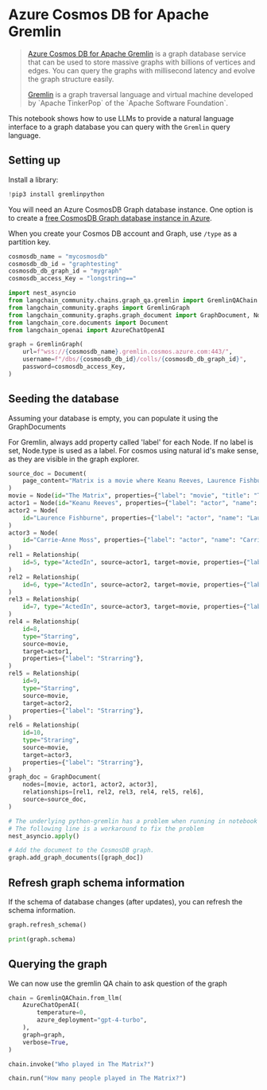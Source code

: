 # Azure Cosmos DB for Apache Gremlin

>[Azure Cosmos DB for Apache Gremlin](https://learn.microsoft.com/en-us/azure/cosmos-db/gremlin/introduction) is a graph database service that can be used to store massive graphs with billions of vertices and edges. You can query the graphs with millisecond latency and evolve the graph structure easily.
>
>[Gremlin](https://en.wikipedia.org/wiki/Gremlin_(query_language)) is a graph traversal language and virtual machine developed by `Apache TinkerPop` of the `Apache Software Foundation`.

This notebook shows how to use LLMs to provide a natural language interface to a graph database you can query with the `Gremlin` query language.

## Setting up

Install a library:


```python
!pip3 install gremlinpython
```

You will need an Azure CosmosDB Graph database instance. One option is to create a [free CosmosDB Graph database instance in Azure](https://learn.microsoft.com/en-us/azure/cosmos-db/free-tier). 

When you create your Cosmos DB account and Graph, use `/type` as a partition key.


```python
cosmosdb_name = "mycosmosdb"
cosmosdb_db_id = "graphtesting"
cosmosdb_db_graph_id = "mygraph"
cosmosdb_access_Key = "longstring=="
```


```python
import nest_asyncio
from langchain_community.chains.graph_qa.gremlin import GremlinQAChain
from langchain_community.graphs import GremlinGraph
from langchain_community.graphs.graph_document import GraphDocument, Node, Relationship
from langchain_core.documents import Document
from langchain_openai import AzureChatOpenAI
```


```python
graph = GremlinGraph(
    url=f"wss://{cosmosdb_name}.gremlin.cosmos.azure.com:443/",
    username=f"/dbs/{cosmosdb_db_id}/colls/{cosmosdb_db_graph_id}",
    password=cosmosdb_access_Key,
)
```

## Seeding the database

Assuming your database is empty, you can populate it using the GraphDocuments

For Gremlin, always add property called 'label' for each Node.
If no label is set, Node.type is used as a label.
For cosmos using natural id's make sense, as they are visible in the graph explorer.


```python
source_doc = Document(
    page_content="Matrix is a movie where Keanu Reeves, Laurence Fishburne and Carrie-Anne Moss acted."
)
movie = Node(id="The Matrix", properties={"label": "movie", "title": "The Matrix"})
actor1 = Node(id="Keanu Reeves", properties={"label": "actor", "name": "Keanu Reeves"})
actor2 = Node(
    id="Laurence Fishburne", properties={"label": "actor", "name": "Laurence Fishburne"}
)
actor3 = Node(
    id="Carrie-Anne Moss", properties={"label": "actor", "name": "Carrie-Anne Moss"}
)
rel1 = Relationship(
    id=5, type="ActedIn", source=actor1, target=movie, properties={"label": "ActedIn"}
)
rel2 = Relationship(
    id=6, type="ActedIn", source=actor2, target=movie, properties={"label": "ActedIn"}
)
rel3 = Relationship(
    id=7, type="ActedIn", source=actor3, target=movie, properties={"label": "ActedIn"}
)
rel4 = Relationship(
    id=8,
    type="Starring",
    source=movie,
    target=actor1,
    properties={"label": "Strarring"},
)
rel5 = Relationship(
    id=9,
    type="Starring",
    source=movie,
    target=actor2,
    properties={"label": "Strarring"},
)
rel6 = Relationship(
    id=10,
    type="Straring",
    source=movie,
    target=actor3,
    properties={"label": "Strarring"},
)
graph_doc = GraphDocument(
    nodes=[movie, actor1, actor2, actor3],
    relationships=[rel1, rel2, rel3, rel4, rel5, rel6],
    source=source_doc,
)
```


```python
# The underlying python-gremlin has a problem when running in notebook
# The following line is a workaround to fix the problem
nest_asyncio.apply()

# Add the document to the CosmosDB graph.
graph.add_graph_documents([graph_doc])
```

## Refresh graph schema information
If the schema of database changes (after updates), you can refresh the schema information.



```python
graph.refresh_schema()
```


```python
print(graph.schema)
```

## Querying the graph

We can now use the gremlin QA chain to ask question of the graph


```python
chain = GremlinQAChain.from_llm(
    AzureChatOpenAI(
        temperature=0,
        azure_deployment="gpt-4-turbo",
    ),
    graph=graph,
    verbose=True,
)
```


```python
chain.invoke("Who played in The Matrix?")
```


```python
chain.run("How many people played in The Matrix?")
```
